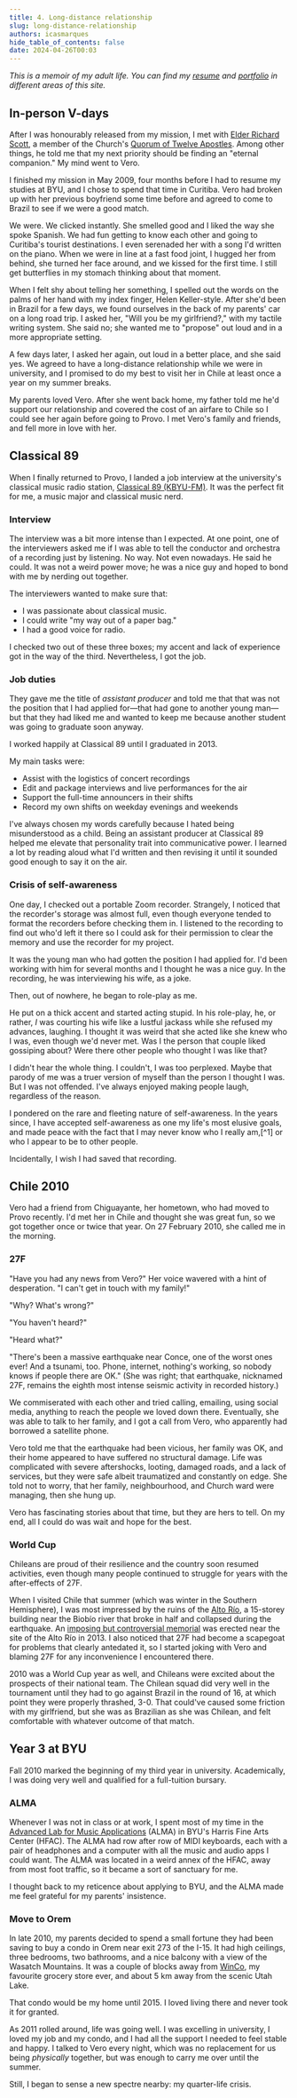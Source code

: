 ```yaml
---
title: 4. Long-distance relationship
slug: long-distance-relationship
authors: icasmarques
hide_table_of_contents: false
date: 2024-04-26T00:03
---
```


*This is a memoir of my adult life. You can find my [resume](/docs/resume/intro) and [portfolio](/docs/portfolio/intro) in different areas of this site.* 

## In-person V-days

After I was honourably released from my mission, I met with [Elder Richard Scott](https://www.churchofjesuschrist.org/church/leader/richard-g-scott?lang=eng), a member of the Church's [Quorum of Twelve Apostles](https://www.churchofjesuschrist.org/learn/quorum-of-the-twelve-apostles?lang=eng). Among other things, he told me that my next priority should be finding an "eternal companion." My mind went to Vero.

I finished my mission in May 2009, four months before I had to resume my studies at BYU, and I chose to spend that time in Curitiba. Vero had broken up with her previous boyfriend some time before and agreed to come to Brazil to see if we were a good match.

We were. We clicked instantly. She smelled good and I liked the way she spoke Spanish. We had fun getting to know each other and going to Curitiba's tourist destinations. I even serenaded her with a song I'd written on the piano. When we were in line at a fast food joint, I hugged her from behind, she turned her face around, and we kissed for the first time. I still get butterflies in my stomach thinking about that moment.

When I felt shy about telling her something, I spelled out the words on the palms of her hand with my index finger, Helen Keller-style. After she'd been in Brazil for a few days, we found ourselves in the back of my parents' car on a long road trip. I asked her, "Will you be my girlfriend?," with my tactile writing system. She said no; she wanted me to "propose" out loud and in a more appropriate setting.

A few days later, I asked her again, out loud in a better place, and she said yes. We agreed to have a long-distance relationship while we were in university, and I promised to do my best to visit her in Chile at least once a year on my summer breaks.

My parents loved Vero. After she went back home, my father told me he'd support our relationship and covered the cost of an airfare to Chile so I could see her again before going to Provo. I met Vero's family and friends, and fell more in love with her.

## Classical 89

When I finally returned to Provo, I landed a job interview at the university's classical music radio station, [Classical 89 (KBYU-FM)](https://www.classical89.org/). It was the perfect fit for me, a music major and classical music nerd.

### Interview

The interview was a bit more intense than I expected. At one point, one of the interviewers asked me if I was able to tell the conductor and orchestra of a recording just by listening. No way. Not even nowadays. He said he could. It was not a weird power move; he was a nice guy and hoped to bond with me by nerding out together.

The interviewers wanted to make sure that:

- I was passionate about classical music.
- I could write "my way out of a paper bag."
- I had a good voice for radio.

I checked two out of these three boxes; my accent and lack of experience got in the way of the third. Nevertheless, I got the job.

### Job duties

They gave me the title of *assistant producer* and told me that that was not the position that I had applied for—that had gone to another young man—but that they had liked me and wanted to keep me because another student was going to graduate soon anyway. 

I worked happily at Classical 89 until I graduated in 2013.

My main tasks were: 

- Assist with the logistics of concert recordings
- Edit and package interviews and live performances for the air
- Support the full-time announcers in their shifts
- Record my own shifts on weekday evenings and weekends

I've always chosen my words carefully because I hated being misunderstood as a child. Being an assistant producer at Classical 89 helped me elevate that personality trait into communicative power. I learned a lot by reading aloud what I'd written and then revising it until it sounded good enough to say it on the air.

### Crisis of self-awareness

One day, I checked out a portable Zoom recorder. Strangely, I noticed that the recorder's storage was almost full, even though everyone tended to format the recorders before checking them in. I listened to the recording to find out who'd left it there so I could ask for their permission to clear the memory and use the recorder for my project.

It was the young man who had gotten the position I had applied for. I'd been working with him for several months and I thought he was a nice guy. In the recording, he was interviewing his wife, as a joke.

Then, out of nowhere, he began to role-play as me.

He put on a thick accent and started acting stupid. In his role-play, he, or rather, *I* was courting his wife like a lustful jackass while she refused my advances, laughing. I thought it was weird that she acted like she knew who I was, even though we'd never met. Was I the person that couple liked gossiping about? Were there other people who thought I was like that?

I didn't hear the whole thing. I couldn't, I was too perplexed. Maybe that parody of me was a truer version of myself than the person I thought I was. But I was not offended. I've always enjoyed making people laugh, regardless of the reason.

I pondered on the rare and fleeting nature of self-awareness. In the years since, I have accepted self-awareness as one my life's most elusive goals, and made peace with the fact that I may never know who I really am,[^1] or who I appear to be to other people.

Incidentally, I wish I had saved that recording.

## Chile 2010

Vero had a friend from Chiguayante, her hometown, who had moved to Provo recently. I'd met her in Chile and thought she was great fun, so we got together once or twice that year. On 27 February 2010, she called me in the morning.

### 27F

"Have you had any news from Vero?" Her voice wavered with a hint of desperation. "I can't get in touch with my family!"

"Why? What's wrong?"

"You haven't heard?"

"Heard what?"

"There's been a massive earthquake near Conce, one of the worst ones ever! And a tsunami, too. Phone, internet, nothing's working, so nobody knows if people there are OK." (She was right; that earthquake, nicknamed 27F, remains the eighth most intense seismic activity in recorded history.)

We commiserated with each other and tried calling, emailing, using social media, anything to reach the people we loved down there. Eventually, she was able to talk to her family, and I got a call from Vero, who apparently had borrowed a satellite phone. 

Vero told me that the earthquake had been vicious, her family was OK, and their home appeared to have suffered no structural damage. Life was complicated with severe aftershocks, looting, damaged roads, and a lack of services, but they were safe albeit traumatized and constantly on edge. She told not to worry, that her family, neighbourhood, and Church ward were managing, then she hung up.

Vero has fascinating stories about that time, but they are hers to tell. On my end, all I could do was wait and hope for the best.

### World Cup

Chileans are proud of their resilience and the country soon resumed activities, even though many people continued to struggle for years with the after-effects of 27F.

When I visited Chile that summer (which was winter in the Southern Hemisphere), I was most impressed by the ruins of the [Alto Río](https://es.wikipedia.org/wiki/Edificio_Alto_R%C3%ADo), a 15-storey building near the Biobío river that broke in half and collapsed during the earthquake. An [imposing but controversial memorial](https://www.architectural-review.com/buildings/atanacio-soza-arquitectos-memorial-27f-a-potential-symbol-of-drastic-change) was erected near the site of the Alto Río in 2013. I also noticed that 27F had become a scapegoat for problems that clearly antedated it, so I started joking with Vero and blaming 27F for any inconvenience I encountered there.

2010 was a World Cup year as well, and Chileans were excited about the prospects of their national team. The Chilean squad did very well in the tournament until they had to go against Brazil in the round of 16, at which point they were properly thrashed, 3-0. That could've caused some friction with my girlfriend, but she was as Brazilian as she was Chilean, and felt comfortable with whatever outcome of that match. 

## Year 3 at BYU

Fall 2010 marked the beginning of my third year in university. Academically, I was doing very well and qualified for a full-tuition bursary.

### ALMA

Whenever I was not in class or at work, I spent most of my time in the [Advanced Lab for Music Applications](https://music.byu.edu/facilities/electronic-facilities) (ALMA) in BYU's Harris Fine Arts Center (HFAC). The ALMA had row after row of MIDI keyboards, each with a pair of headphones and a computer with all the music and audio apps I could want. The ALMA was located in a weird annex of the HFAC, away from most foot traffic, so it became a sort of sanctuary for me. 

I thought back to my reticence about applying to BYU, and the ALMA made me feel grateful for my parents' insistence.

### Move to Orem

In late 2010, my parents decided to spend a small fortune they had been saving to buy a condo in Orem near exit 273 of the I-15. It had high ceilings, three bedrooms, two bathrooms, and a nice balcony with a view of the Wasatch Mountains. It was a couple of blocks away from [WinCo](https://www.wincofoods.com/), my favourite grocery store ever, and about 5 km away from the scenic Utah Lake.

That condo would be my home until 2015. I loved living there and never took it for granted.

As 2011 rolled around, life was going well. I was excelling in university, I loved my job and my condo, and I had all the support I needed to feel stable and happy. I talked to Vero every night, which was no replacement for us being *physically* together, but was enough to carry me over until the summer.

Still, I began to sense a new spectre nearby: my quarter-life crisis.